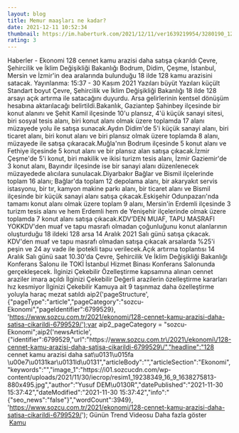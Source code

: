 ```yaml
--- 
layout: blog
title: Memur maaşları ne kadar?
date: 2021-12-11 10:52:34
thumbnail: https://im.haberturk.com/2021/12/11/ver1639219954/3280190_1200x627.jpg
rating: 3
---
```

   Haberler - Ekonomi 128 cennet kamu arazisi daha satışa çıkarıldı Çevre, Şehircilik ve İklim Değişikliği Bakanlığı Bodrum, Didim, Çeşme, İstanbul, Mersin ve İzmir'in dea aralarında bulunduğu 18 ilde 128 kamu arazisini satacak.         Yayınlanma: 15:37 - 30 Kasım 2021                  Yazıları büyüt Yazıları küçült Standart boyut         Çevre, Şehircilik ve İklim Değişikliği Bakanlığı 18 ilde 128 arsayı açık artırma ile satacağını duyurdu. Arsa gelirlerinin kentsel dönüşüm hesabına aktarılacağı belirtildi.Bakanlık, Gaziantep Şahinbey ilçesinde bir konut alanını ve Şehit Kamil ilçesinde 10'u plansız, 4'ü küçük sanayi sitesi, biri sosyal tesis alanı, biri konut alanı olmak üzere toplamda 17 alanı müzayede yolu ile satışa sunacak.Aydın Didim'de 5'i küçük sanayi alanı, biri ticaret alanı, biri konut alanı ve biri plansız olmak üzere toplamda 8 alanı, müzayede ile satışa çıkaracak.Muğla'nın Bodrum ilçesinde 5 konut alanı ve Fethiye ilçesinde 5 konut alanı ve bir plansız alan satışa çıkacak.İzmir Çeşme'de 5'i konut, biri makilik ve ikisi turizm tesis alanı, İzmir Gaziemir'de 3 konut alanı, Bayındır ilçesinde ise bir sanayi alanı düzenlenecek müzayedede alıcılara sunulacak.Diyarbakır Bağlar ve Bismil ilçelerinde toplam 16 alanı; Bağlar'da toplam 12 depolama alanı, bir akaryakıt servis istasyonu, bir tır, kamyon makine parkı alanı, bir ticaret alanı ve Bismil ilçesinde bir küçük sanayi alanı satışa çıkacak.Eskişehir Odunpazarı'nda tamamı konut alanı olmak üzere toplam 9 alanı, Mersin'in Erdemli ilçesinde 3 turizm tesis alanı ve hem Erdemli hem de Yenişehir ilçelerinde olmak üzere toplamda 7 konut alanı satışa çıkacak.KDV’DEN MUAF, TAPU MASRAFI YOKKDV'den muaf ve tapu masrafı olmadan çoğunluğunu konut alanlarının oluşturduğu 18 ildeki 128 arsa 14 Aralık 2021 Salı günü satışa çıkacak. KDV'den muaf ve tapu masrafı olmadan satışa çıkacak arsalarda %25'i peşin ve 24 ay vade ile ipotekli tapu verilecek.Açık artırma toplantısı 14 Aralık Salı günü saat 10.30'da Çevre, Şehircilik Ve İklim Değişikliği Bakanlığı Konferans Salonu ile TOKİ İstanbul Hizmet Binası Konferans Salonunda gerçekleşecek.     İlginizi Çekebilir Özelleştirme kapsamına alınan cennet araziler imara açıldı      İlginizi Çekebilir Değerli arazilerin özelleştirme kararları hız kesmiyor      İlginizi Çekebilir Kamuya ait 9 taşınmaz daha özelleştirme yoluyla haraç mezat satıldı  aip2('pageStructure', {"pageType":"article","pageCategory":"sozcu-Ekonomi","pageIdentifier":6799529}, 'https://www.sozcu.com.tr/2021/ekonomi/128-cennet-kamu-arazisi-daha-satisa-cikarildi-6799529/');var aip2_pageCategory = "sozcu-Ekonomi";aip2('newsArticle', {"identifier":6799529,"url":"https:\/\/www.sozcu.com.tr\/2021\/ekonomi\/128-cennet-kamu-arazisi-daha-satisa-cikarildi-6799529\/","headline":"128 cennet kamu arazisi daha sat\u0131\u015fa \u00e7\u0131kar\u0131ld\u0131","articleBody":"","articleSection":"Ekonomi","keywords":"","image_1":"https:\/\/i01.sozcucdn.com\/wp-content\/uploads\/2021\/11\/30\/iecrop\/resim1_19238349_16_9_1638275813-880x495.jpg","author":"Yusuf DEM\u0130R","datePublished":"2021-11-30 15:37:42","dateModified":"2021-11-30 15:37:42","info":"{\"seo_news\":\"false\"}","wordCount":3949}, 'https://www.sozcu.com.tr/2021/ekonomi/128-cennet-kamu-arazisi-daha-satisa-cikarildi-6799529/');  Günün Trend Videosu   Daha fazla göster   </br>&nbsp;<a href="">Kamu</a>